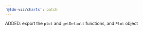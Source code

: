 ```yaml
---
'@ldn-viz/charts': patch
---
```


ADDED: export the `plot` and `getDefault` functions, and `Plot` object
